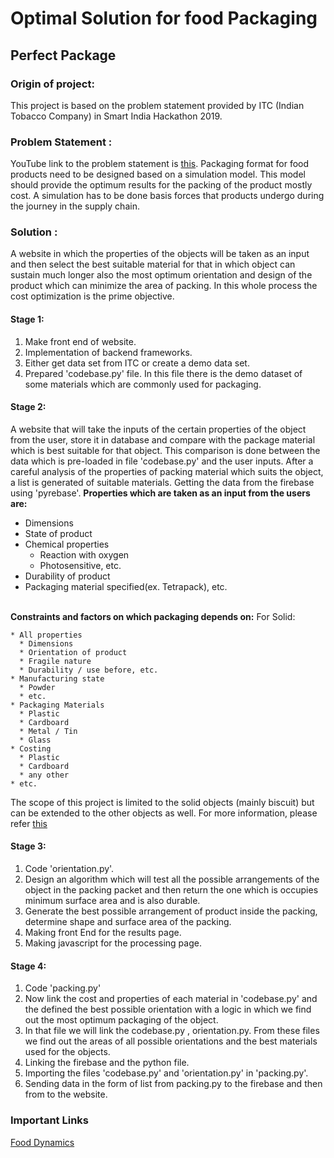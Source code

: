 # **Optimal Solution for food Packaging**
## **Perfect Package**

### Origin of project:
This project is based on the problem statement provided by ITC (Indian Tobacco Company) in Smart India Hackathon 2019.
### Problem Statement :
YouTube link to the problem statement is [this](https://www.youtube.com/watch?v=miscGsDFmE0).
Packaging format for food products need to be designed based on a simulation model.
This model should provide the optimum results for the packing of the product mostly cost.
A simulation has to be done basis forces that products undergo during the journey in the supply chain.

### Solution :
A website in which the properties of the objects will be taken as an input and then select the best suitable material for that in which
object can sustain much longer also the most optimum orientation and design of the product which can minimize the area of packing.
In this whole process the cost optimization is the prime objective.
#### Stage 1:
1. Make front end of website.
2. Implementation of backend frameworks.
3. Either get data set from ITC or create a demo data set.
4. Prepared 'codebase.py' file. In this file there is the demo dataset of some materials which are commonly used for packaging.

#### Stage 2:
A website that will take the inputs of the certain properties of the object from the user, store it in database and compare with the package material which is best suitable for that object.
This comparison is done between the data which is pre-loaded in file 'codebase.py' and the user inputs. After a careful analysis of the properties of packing material which suits the object, a list is generated of suitable materials.
Getting the data from the firebase using 'pyrebase'.
<strong>Properties which are taken as an input from the users are: </strong>
   * Dimensions
   * State of product
   * Chemical properties
      * Reaction with oxygen
      * Photosensitive, etc.
   * Durability of product
   * Packaging material specified(ex. Tetrapack), etc.
   <br>
<strong>Constraints and factors on which packaging depends on:</strong>
For Solid:

    * All properties
      * Dimensions
      * Orientation of product
      * Fragile nature
      * Durability / use before, etc.
    * Manufacturing state
      * Powder
      * etc.
    * Packaging Materials
      * Plastic
      * Cardboard
      * Metal / Tin
      * Glass
    * Costing
      * Plastic
      * Cardboard
      * any other
    * etc.

The scope of this project is limited to the solid objects (mainly biscuit) but can be extended to the other objects as well.
For more information, please refer [this](https://github.com/AkshitOstwal/CodeForVision/issues/6)

#### Stage 3:

1. Code 'orientation.py'.
2. Design an algorithm which will test all the possible arrangements of the object in the packing packet and then return the one which is occupies minimum surface area and is also durable.  
3. Generate the best possible arrangement of product inside the packing, determine shape and surface area of the packing.
4. Making front End for the results page.
5. Making javascript for the processing page.

#### Stage 4:

1. Code 'packing.py'
2. Now link the cost and properties of each material in 'codebase.py' and the defined the best possible orientation with a logic in which we find out the most optimum packaging of the object.
3. In that file we will link the codebase.py , orientation.py. From these files we find out the areas of all possible orientations and the best materials used for the objects.
5. Linking the firebase and the python file.
6. Importing the files 'codebase.py' and 'orientation.py' in 'packing.py'.
7. Sending data in the form of list from packing.py to the firebase and then from to the website.

### **Important Links**
[Food Dynamics](http://www.ift.org/knowledge-center/read-ift-publications/science-reports/scientific-status-summaries/food-packaging.aspx)

